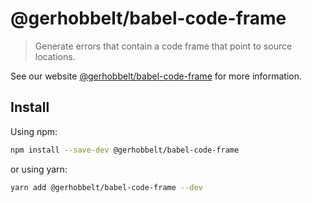 # @gerhobbelt/babel-code-frame

> Generate errors that contain a code frame that point to source locations.

See our website [@gerhobbelt/babel-code-frame](https://babeljs.io/docs/en/next/babel-code-frame.html) for more information.

## Install

Using npm:

```sh
npm install --save-dev @gerhobbelt/babel-code-frame
```

or using yarn:

```sh
yarn add @gerhobbelt/babel-code-frame --dev
```
